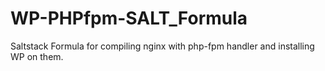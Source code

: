 # WP-PHPfpm-SALT_Formula
Saltstack Formula for compiling nginx with php-fpm handler and installing WP on them.

